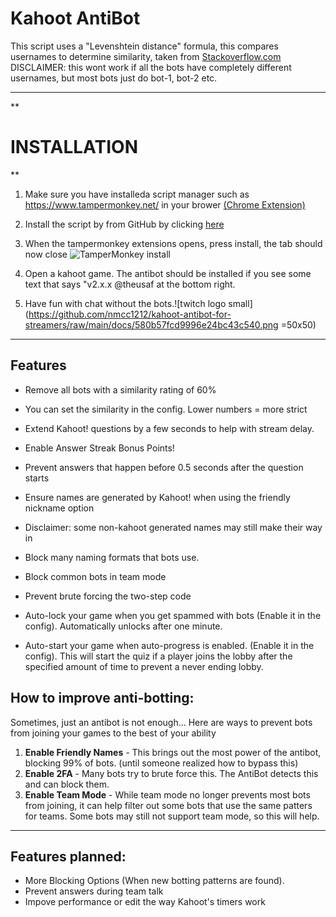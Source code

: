 Kahoot AntiBot
==============

This script uses a "Levenshtein distance" formula, this compares usernames to determine similarity, taken from [Stackoverflow.com](https://stackoverflow.com/questions/10473745/compare-strings-javascript-return-of-likely) DISCLAIMER: this wont work if all the bots have completely different usernames, but most bots just do bot-1, bot-2 etc.

* * *

**

INSTALLATION
============

**

1.  Make sure you have installeda script manager such as https://www.tampermonkey.net/ in your brower [(Chrome Extension)](https://chrome.google.com/webstore/detail/tampermonkey/dhdgffkkebhmkfjojejmpbldmpobfkfo?hl=en)
2.  Install the script by from GitHub by clicking [here](https://github.com/nmcc1212/kahoot-antibot-for-streamers/raw/main/kahoot-antibot.user.js)

4. When the tampermonkey extensions opens, press install, the tab should now close
![TamperMonkey install](https://github.com/nmcc1212/kahoot-antibot-for-streamers/raw/main/docs/Screenshot%202021-01-05%20at%2019.13.42.png)
5. Open a kahoot game. The antibot should be installed if you see some text that says "v2.x.x @theusaf at the bottom right.

6. Have fun with chat without the bots.![twitch logo small](https://github.com/nmcc1212/kahoot-antibot-for-streamers/raw/main/docs/580b57fcd9996e24bc43c540.png =50x50)
* * *

Features
--------

*   Remove all bots with a similarity rating of 60%

*   You can set the similarity in the config. Lower numbers = more strict

*   Extend Kahoot! questions by a few seconds to help with stream delay.
*   Enable Answer Streak Bonus Points!
*   Prevent answers that happen before 0.5 seconds after the question starts
*   Ensure names are generated by Kahoot! when using the friendly nickname option

*   Disclaimer: some non-kahoot generated names may still make their way in

*   Block many naming formats that bots use.
*   Block common bots in team mode
*   Prevent brute forcing the two-step code
*   Auto-lock your game when you get spammed with bots (Enable it in the config). Automatically unlocks after one minute.
*   Auto-start your game when auto-progress is enabled. (Enable it in the config). This will start the quiz if a player joins the lobby after the specified amount of time to prevent a never ending lobby.

How to improve anti-botting:
----------------------------

Sometimes, just an antibot is not enough... Here are ways to prevent bots from joining your games to the best of your ability

1.  **Enable Friendly Names** - This brings out the most power of the antibot, blocking 99% of bots. (until someone realized how to bypass this)
2.  **Enable 2FA** - Many bots try to brute force this. The AntiBot detects this and can block them.
3.  **Enable Team Mode** - While team mode no longer prevents most bots from joining, it can help filter out some bots that use the same patters for teams. Some bots may still not support team mode, so this will help.

* * *

Features planned:
-----------------

*   More Blocking Options (When new botting patterns are found).
*   Prevent answers during team talk
*   Impove performance or edit the way Kahoot's timers work
